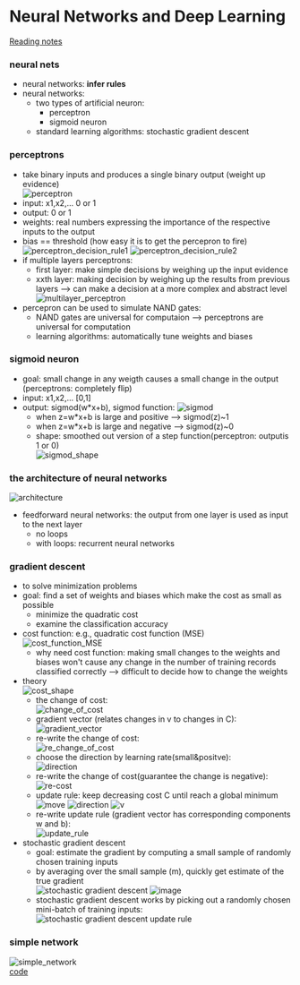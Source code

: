 # Neural Networks and Deep Learning

[Reading notes](http://neuralnetworksanddeeplearning.com/)

### neural nets
- neural networks: __infer rules__  
- neural networks:  
    + two types of artificial neuron:  
        * perceptron  
        * sigmoid neuron  
    + standard learning algorithms: stochastic gradient descent  


    
### perceptrons  
- take binary inputs and produces a single binary output (weight up evidence)  
![perceptron](https://cloud.githubusercontent.com/assets/5633774/23443637/6525c374-fded-11e6-9d5a-fbcf13695528.png)  
- input: x1,x2,... 0 or 1  
- output: 0 or 1  
- weights: real numbers expressing the importance of the respective inputs to the output 
- bias == threshold (how easy it is to get the percepron to fire)  
![perceptron_decision_rule1](https://cloud.githubusercontent.com/assets/5633774/23443684/bf192290-fded-11e6-96e8-b9447df47c5f.png)
![perceptron_decision_rule2](https://cloud.githubusercontent.com/assets/5633774/23444169/975eff4c-fdf0-11e6-9b79-a0ca3c3762d7.png)
- if multiple layers perceptrons:
    + first layer: make simple decisions by weighing up the input evidence  
    + xxth layer: making decision by weighing up the results from previous layers --> can make a decision at a more complex and abstract level      
    ![multilayer_perceptron](https://cloud.githubusercontent.com/assets/5633774/23444026/d0d7fa68-fdef-11e6-9876-b13e302ef278.png)  
- percepron can be used to simulate NAND gates:  
    + NAND gates are universal for computaion --> perceptrons are universal for computation   
    + learning algorithms: automatically tune weights and biases  




### sigmoid neuron  
- goal: small change in any weigth causes a small change in the output (perceptrons: completely flip)  
- input:  x1,x2,... [0,1]  
- output: sigmod(w*x+b), sigmod function: ![sigmod](https://cloud.githubusercontent.com/assets/5633774/23445040/e257fe04-fdf5-11e6-9a05-91d96e2f39ba.png)  
    + when z=w*x+b is large and positive --> sigmod(z)~1  
    + when z=w*x+b is large and negative --> sigmod(z)~0  
    + shape: smoothed out version of a step function(perceptron: outputis 1 or 0)  
    ![sigmod_shape](https://cloud.githubusercontent.com/assets/5633774/23445127/67cff6cc-fdf6-11e6-895f-3f63c159ff70.png)  
    
    
### the architecture of neural networks 
![architecture](https://cloud.githubusercontent.com/assets/5633774/23445436/8e116544-fdf8-11e6-99d4-4753a7ce3f55.png)  
- feedforward neural networks: the output from one layer is used as input to the next layer  
    + no loops  
    + with loops: recurrent neural networks  

    


### gradient descent  
- to solve minimization problems  
- goal: find a set of weights and biases which make the cost as small as possible  
    + minimize the quadratic cost  
    + examine the classification accuracy  
- cost function: e.g., quadratic cost function (MSE)  
![cost_function_MSE](https://cloud.githubusercontent.com/assets/5633774/23446057/4c070b36-fdfd-11e6-9fd5-1abb980ad900.png)  
    + why need cost function: making small changes to the weights and biases won't cause any change in the number of training records classified correctly --> difficult to decide how to change the weights  
- theory  
    ![cost_shape](https://cloud.githubusercontent.com/assets/5633774/23446487/2caf56d6-fe01-11e6-94aa-465026ad9f9d.png)  
    + the change of cost:  
    ![change_of_cost](https://cloud.githubusercontent.com/assets/5633774/23446492/35867de8-fe01-11e6-92c7-2595a58cd25d.png)  
    + gradient vector (relates changes in v to changes in C):  
    ![gradient_vector](https://cloud.githubusercontent.com/assets/5633774/23446507/5d1c25f6-fe01-11e6-9fd8-5137e903b67b.png)  
    + re-write the change of cost:  
    ![re_change_of_cost](https://cloud.githubusercontent.com/assets/5633774/23446528/84c98cb0-fe01-11e6-92b1-6748af073c53.png)  
    + choose the direction by learning rate(small&positve):  
    ![direction](https://cloud.githubusercontent.com/assets/5633774/23446565/d8519864-fe01-11e6-9525-ef4f67e18666.png)  
    + re-write the change of cost(guarantee the change is negative):  
    ![re-cost](https://cloud.githubusercontent.com/assets/5633774/23446589/0b8b6e3a-fe02-11e6-834d-508369477abc.png)  
    + update rule: keep decreasing cost C until reach a global minimum  
    ![move](https://cloud.githubusercontent.com/assets/5633774/23446860/f3363d54-fe03-11e6-9b1d-85b6f0d13306.png)
    ![direction](https://cloud.githubusercontent.com/assets/5633774/23446565/d8519864-fe01-11e6-9525-ef4f67e18666.png)
    ![v](https://cloud.githubusercontent.com/assets/5633774/23446887/2d50d36e-fe04-11e6-848e-10674e6b9099.png)  
    + re-write update rule (gradient vector has corresponding components w and b):  
    ![update_rule](https://cloud.githubusercontent.com/assets/5633774/23447093/c4b426ce-fe05-11e6-9fdc-424ba87a2c03.png)  
- stochastic gradient descent  
    + goal: estimate the gradient by computing a small sample of randomly chosen training inputs  
    + by averaging over the small sample (m), quickly get estimate of the true gradient  
    ![stochastic gradient descent ](https://cloud.githubusercontent.com/assets/5633774/23447243/ccd981cc-fe06-11e6-96e4-71432ea91c5a.png)  ![image](https://cloud.githubusercontent.com/assets/5633774/23447251/db0524a4-fe06-11e6-9260-a83f68ad9f00.png)  
    + stochastic gradient descent works by picking out a randomly chosen mini-batch of training inputs:  
    ![stochastic gradient descent update rule](https://cloud.githubusercontent.com/assets/5633774/23447280/1d25093a-fe07-11e6-9918-7bce555ccd53.png)  
    
    
### simple network  
![simple_network](https://cloud.githubusercontent.com/assets/5633774/23445679/69e65dda-fdfa-11e6-9c86-d4e437970f1c.png)    
[code](https://github.com/rarezhang/neural_networks_deep_learning/blob/master/neural_networks_and_deep_learning/network.py)
    
    
    
    
    
    



